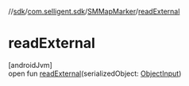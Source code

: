 //[sdk](../../../index.md)/[com.selligent.sdk](../index.md)/[SMMapMarker](index.md)/[readExternal](read-external.md)

# readExternal

[androidJvm]\
open fun [readExternal](read-external.md)(serializedObject: [ObjectInput](https://developer.android.com/reference/kotlin/java/io/ObjectInput.html))
